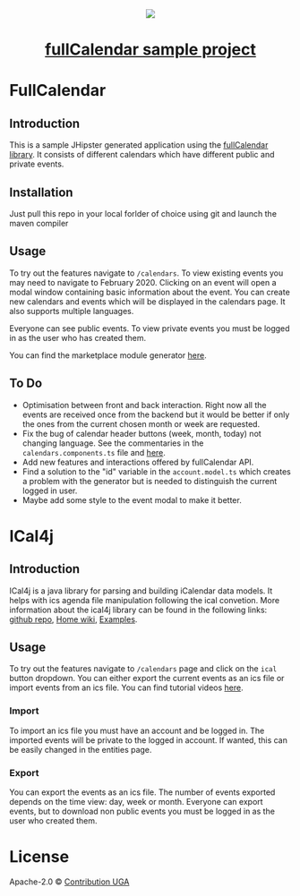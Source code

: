 <div align="center">
  <a href="https://www.jhipster.tech/">
    <img src="https://github.com/jhipster/jhipster-artwork/blob/master/logos/JHipster%20RGB-small100x25px.png?raw=true">
    <p><h1>fullCalendar sample project</h1></p>
  </a>
</div>

# FullCalendar

## Introduction

This is a sample JHipster generated application using the [fullCalendar library](https://fullcalendar.io/docs/angular). It consists of different calendars which have different public and private events.

## Installation

Just pull this repo in your local forlder of choice using git and launch the maven compiler

## Usage

To try out the features navigate to `/calendars`. To view existing events you may need to navigate to February 2020. Clicking on an event will open a modal window containing basic information about the event. You can create new calendars and events which will be displayed in the calendars page. It also supports multiple languages.

Everyone can see public events. To view private events you must be logged in as the user who has created them.

You can find the marketplace module generator [here](https://github.com/contribution-jhipster-uga/generator-jhipster-fullcalendar).

## To Do

- Optimisation between front and back interaction. Right now all the events are received once from the backend but it would be better if only the ones from the current chosen month or week are requested.
- Fix the bug of calendar header buttons (week, month, today) not changing language. See the commentaries in the `calendars.components.ts` file and [here](https://github.com/fullcalendar/fullcalendar/issues/4581).
- Add new features and interactions offered by fullCalendar API.
- Find a solution to the "id" variable in the `account.model.ts` which creates a problem with the generator but is needed to distinguish the current logged in user.
- Maybe add some style to the event modal to make it better.

# ICal4j

## Introduction
ICal4j is a java library for parsing and building iCalendar data models. It helps with ics agenda file manipulation following the ical convetion. More information about the ical4j library can be found in the following links: [github repo](https://github.com/ical4j/ical4j), [Home wiki](https://github.com/ical4j/ical4j/wiki), [Examples](https://github.com/ical4j/ical4j/wiki/Examples).

## Usage
To try out the features navigate to `/calendars` page and click on the `ical` button dropdown. You can either export the current events as an ics file or import events from an ics file. You can find tutorial videos [here](https://drive.google.com/open?id=1Iea4yBwePS1FVcW_zDaZHjsEbxya6ya_).

### Import
To import an ics file you must have an account and be logged in. The imported events will be private to the logged in account. If wanted, this can be easily changed in the entities page.

### Export
You can export the events as an ics file. The number of events exported depends on the time view: day, week or month. Everyone can export events, but to download non public events you must be logged in as the user who created them.

# License

Apache-2.0 © [Contribution UGA](https://github.com/contribution-jhipster-uga)
